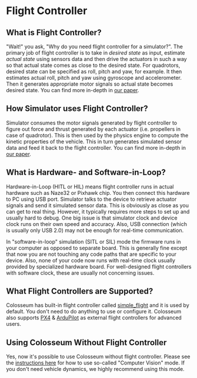 # Flight Controller

## What is Flight Controller?
"Wait!" you ask, "Why do you need flight controller for a simulator?". The primary job of flight controller is to take in *desired state* as input, estimate *actual state* using sensors data and then drive the actuators in such a way so that actual state comes as close to the desired state. For quadrotors, desired state can be specified as roll, pitch and yaw, for example. It then estimates actual roll, pitch and yaw using gyroscope and accelerometer. Then it generates appropriate motor signals so actual state becomes desired state. You can find more in-depth in [our paper](paper/main.pdf).

## How Simulator uses Flight Controller?
Simulator consumes the motor signals generated by flight controller to figure out force and thrust generated by each actuator (i.e. propellers in case of quadrotor). This is then used by the physics engine to compute the kinetic properties of the vehicle. This in turn generates simulated sensor data and feed it back to the flight controller. You can find more in-depth in [our paper](paper/main.pdf).

## What is Hardware- and Software-in-Loop?

Hardware-in-Loop (HITL or HIL) means flight controller runs in actual hardware such as Naze32 or Pixhawk chip. You then connect this hardware to PC using USB port. Simulator talks to the device to retrieve actuator signals and send it simulated sensor data. This is obviously as close as you can get to real thing. However, it typically requires more steps to set up and usually hard to debug. One big issue is that simulator clock and device clock runs on their own speed and accuracy. Also, USB connection (which is usually only USB 2.0) may not be enough for real-time communication.

In "software-in-loop" simulation (SITL or SIL) mode the firmware runs in your computer as opposed to separate board. This is generally fine except that now you are not touching any code paths that are specific to your device. Also, none of your code now runs with real-time clock usually provided by specialized hardware board. For well-designed flight controllers with software clock, these are usually not concerning issues.

## What Flight Controllers are Supported?

Colosseum has built-in flight controller called [simple_flight](simple_flight.md) and it is used by default. You don't need to do anything to use or configure it. Colosseum also supports [PX4](px4_setup.md) & [ArduPilot](https://ardupilot.org/dev/docs/sitl-with-airsim.html) as external flight controllers for advanced users.

## Using Colosseum Without Flight Controller

Yes, now it's possible to use Colosseum without flight controller. Please see the [instructions here](image_apis.md) for how to use so-called "Computer Vision" mode. If you don't need vehicle dynamics, we highly recommend using this mode.
